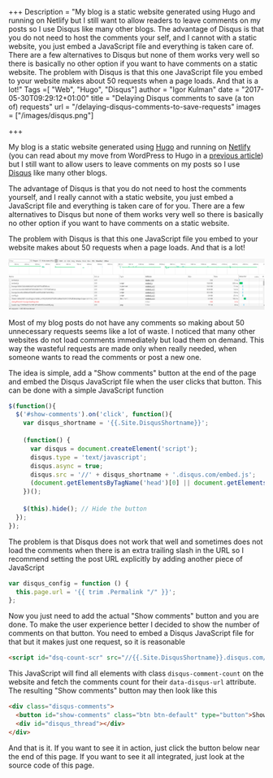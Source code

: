 +++
Description = "My blog is a static website generated using Hugo and running on Netlify but I still want to allow readers to leave comments on my posts so I use Disqus like many other blogs. The advantage of Disqus is that you do not need to host the comments your self, and I cannot with a static website, you just embed a JavaScript file and everything is taken care of. There are a few alternatives to Disqus but none of them works very well so there is basically no other option if you want to have comments on a static website. The problem with Disqus is that this one JavaScript file you embed to your website makes about 50 requests when a page loads. And that is a lot!"
Tags =[ "Web", "Hugo", "Disqus"]
author = "Igor Kulman"
date = "2017-05-30T09:29:12+01:00"
title = "Delaying Disqus comments to save (a ton of) requests"
url = "/delaying-disqus-comments-to-save-requests"
images = ["/images/disqus.png"]

+++

My blog is a static website generated using [Hugo](https://gohugo.io/) and running on [Netlify](https://www.netlify.com/) (you can read about my move from WordPress to Hugo in a [previous article](/going-static-from-wordpress-to-hugo)) but I still want to allow users to leave comments on my posts so I use [Disqus](https://disqus.com/) like many other blogs. 

The advantage of Disqus is that you do not need to host the comments yourself, and I really cannot with a static website, you just embed a JavaScript file and everything is taken care of for you. There are a few alternatives to Disqus but none of them works very well so there is basically no other option if you want to have comments on a static website. 

The problem with Disqus is that this one JavaScript file you embed to your website makes about 50 requests when a page loads. And that is a lot!

![Disqus network requests](disqus.png)

<!--more-->

Most of my blog posts do not have any comments so making about 50 unnecessary requests seems like a lot of waste. I noticed that many other websites do not load comments immediately but load them on demand. This way the wasteful requests are made only when really needed, when someone wants to read the comments or post a new one. 

The idea is simple, add a "Show comments" button at the end of the page and embed the Disqus JavaScript file when the user clicks that button. This can be done with a simple JavaScript function

```javascript
$(function(){
  $('#show-comments').on('click', function(){
    var disqus_shortname = '{{.Site.DisqusShortname}}';

    (function() {
      var disqus = document.createElement('script'); 
      disqus.type = 'text/javascript'; 
      disqus.async = true;
      disqus.src = '//' + disqus_shortname + '.disqus.com/embed.js';
      (document.getElementsByTagName('head')[0] || document.getElementsByTagName('body')[0]).appendChild(disqus);
    })();

    $(this).hide(); // Hide the button
  });
});
```

The problem is that Disqus does not work that well and sometimes does not load the comments when there is an extra trailing slash in the URL so I recommend setting the post URL explicitly by adding another piece of JavaScript

```javascript
var disqus_config = function () {
  this.page.url = '{{ trim .Permalink "/" }}';
};
```

Now you just need to add the actual "Show comments" button and you are done. To make the user experience better I decided to show the number of comments on that button. You need to embed a Disqus JavaScript file for that but it makes just one request, so it is reasonable

```html
<script id="dsq-count-scr" src="//{{.Site.DisqusShortname}}.disqus.com/count.js" async></script>
```

This JavaScript will find all elements with class `disqus-comment-count` on the website and fetch the comments count for their `data-disqus-url` attribute. The resulting "Show comments" button may then look like this

```html
<div class="disqus-comments">                  
  <button id="show-comments" class="btn btn-default" type="button">Show <span class="disqus-comment-count" data-disqus-url="{{ trim .Permalink "/" }}">comments</span></button>
  <div id="disqus_thread"></div>
</div>
```

And that is it. If you want to see it in action, just click the button below near the end of this page. If you want to see it all integrated, just look at the source code of this page. 
